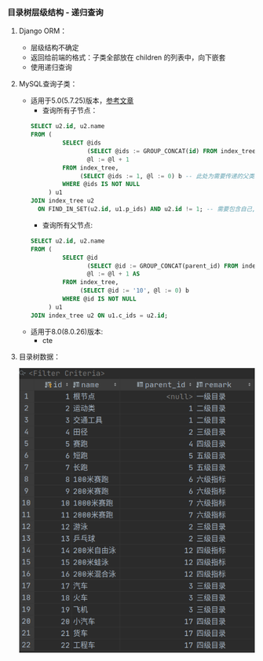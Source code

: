 ### 目录树层级结构 - 递归查询

1. Django ORM：
    - 层级结构不确定
    - 返回给前端的格式：子类全部放在 children 的列表中，向下嵌套
    - 使用递归查询

2. MySQL查询子类：
    - 适用于5.0(5.7.25)版本，[参考文章](https://blog.csdn.net/qq_42986107/article/details/101113098)
        - 查询所有子节点：
        ```sql
        SELECT u2.id, u2.name
        FROM (
                 SELECT @ids                                                                                 AS p_ids,
                        (SELECT @ids := GROUP_CONCAT(id) FROM index_tree WHERE FIND_IN_SET(parent_id, @ids)) AS c_ids,
                        @l := @l + 1                                                                         AS LEVEL
                 FROM index_tree,
                      (SELECT @ids := 1, @l := 0) b -- 此处为需要传递的父类id.
                 WHERE @ids IS NOT NULL
             ) u1
        JOIN index_tree u2
          ON FIND_IN_SET(u2.id, u1.p_ids) AND u2.id != 1; -- 需要包含自己, 则删掉 !=
        ```
        - 查询所有父节点:
        ```sql
        SELECT u2.id, u2.name
        FROM (
                 SELECT @id                                                                                c_ids,
                        (SELECT @id := GROUP_CONCAT(parent_id) FROM index_tree WHERE FIND_IN_SET(id, @id)) p_ids,
                        @l := @l + 1 AS                                                                    LEVEL
                 FROM index_tree,
                      (SELECT @id := '10', @l := 0) b
                 WHERE @id IS NOT NULL
             ) u1
        JOIN index_tree u2 ON u1.c_ids = u2.id;
        ```
    - 适用于8.0(8.0.26)版本:
        - cte

3. 目录树数据：
    
    ![目录树数据](../docs/index_tree.png)